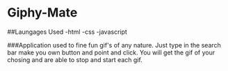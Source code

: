 # Giphy-Mate

##Laungages Used
-html
-css
-javascript

###Application used to fine fun gif's of any nature. Just type in the search bar make you own button and point and click.  You will get the gif of your chosing and are able to stop and start each gif.